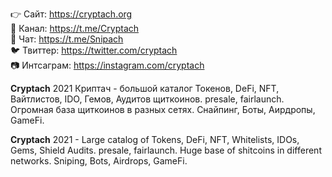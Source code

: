 👉 Сайт: https://cryptach.org <br>
🐹 Канал: https://t.me/Cryptach <br>
💬 Чат: https://t.me/Snipach <br>
🐦 Твиттер: https://twitter.com/cryptach <br>
📷 Интсаграм: https://instagram.com/cryptach <br>

<b>Cryptach</b> 2021 Криптач - большой каталог Токенов, DeFi, NFT, Вайтлистов, IDO, Гемов, Аудитов щиткоинов. presale, fairlaunch.
Огромная база щиткоинов в разных сетях. Снайпинг, Боты, Аирдропы, GameFi. 

<b>Cryptach</b> 2021 - Large catalog of Tokens, DeFi, NFT, Whitelists, IDOs, Gems, Shield Audits. presale, fairlaunch.
Huge base of shitcoins in different networks. Sniping, Bots, Airdrops, GameFi. 
